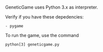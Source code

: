 GeneticGame uses Python 3.x as interpreter.

Verify if you have these depedencies:

    - pygame


To run the game, use the command

    python[3] geneticgame.py


